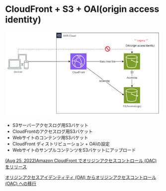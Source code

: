# CloudFront + S3 + OAI(origin access identity)

![overview](overview.png)

- S3サーバーアクセスログ用S3バケット
- CloudFrontのアクセスログ用S3バケット
- Webサイトのコンテンツ用S3バケット
- CloudFront ディストリビューション + OAIの設定
- WebサイトのサンプルコンテンツをS3バケットにアップロード

[(Aug 25, 2022)Amazon CloudFront でオリジンアクセスコントロール (OAC) をリリース](https://aws.amazon.com/jp/about-aws/whats-new/2022/08/amazon-cloudfront-origin-access-control/)

[オリジンアクセスアイデンティティ (OAI) からオリジンアクセスコントロール (OAC) への移行](https://docs.aws.amazon.com/ja_jp/AmazonCloudFront/latest/DeveloperGuide/private-content-restricting-access-to-s3.html#migrate-from-oai-to-oac)


